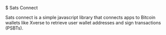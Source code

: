 $ Sats Connect

Sats connect is a simple javascript library that connects apps to Bitcoin wallets like Xverse to retrieve user wallet addresses and sign transactions (PSBTs).
